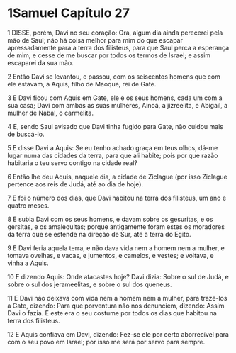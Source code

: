 # 1Samuel Capítulo 27

1	DISSE, porém, Davi no seu coração: Ora, algum dia ainda perecerei pela mão de Saul; não há coisa melhor para mim do que escapar apressadamente para a terra dos filisteus, para que Saul perca a esperança de mim, e cesse de me buscar por todos os termos de Israel; e assim escaparei da sua mão.

2	Então Davi se levantou, e passou, com os seiscentos homens que com ele estavam, a Aquis, filho de Maoque, rei de Gate.

3	E Davi ficou com Aquis em Gate, ele e os seus homens, cada um com a sua casa; Davi com ambas as suas mulheres, Ainoã, a jizreelita, e Abigail, a mulher de Nabal, o carmelita.

4	E, sendo Saul avisado que Davi tinha fugido para Gate, não cuidou mais de buscá-lo.

5	E disse Davi a Aquis: Se eu tenho achado graça em teus olhos, dá-me lugar numa das cidades da terra, para que ali habite; pois por que razão habitaria o teu servo contigo na cidade real?

6	Então lhe deu Aquis, naquele dia, a cidade de Ziclague (por isso Ziclague pertence aos reis de Judá, até ao dia de hoje).

7	E foi o número dos dias, que Davi habitou na terra dos filisteus, um ano e quatro meses.

8	E subia Davi com os seus homens, e davam sobre os gesuritas, e os gersitas, e os amalequitas; porque antigamente foram estes os moradores da terra que se estende na direção de Sur, até à terra do Egito.

9	E Davi feria aquela terra, e não dava vida nem a homem nem a mulher, e tomava ovelhas, e vacas, e jumentos, e camelos, e vestes; e voltava, e vinha a Aquis.

10	E dizendo Aquis: Onde atacastes hoje? Davi dizia: Sobre o sul de Judá, e sobre o sul dos jerameelitas, e sobre o sul dos queneus.

11	E Davi não deixava com vida nem a homem nem a mulher, para trazê-los a Gate, dizendo: Para que porventura não nos denunciem, dizendo: Assim Davi o fazia. E este era o seu costume por todos os dias que habitou na terra dos filisteus.

12	E Aquis confiava em Davi, dizendo: Fez-se ele por certo aborrecível para com o seu povo em Israel; por isso me será por servo para sempre.

